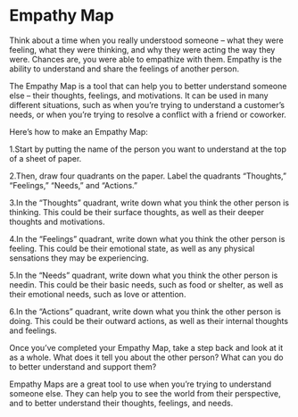 

# Empathy Map

Think about a time when you really understood someone – what they were feeling, what they were thinking, and why they were acting the way they were. Chances are, you were able to empathize with them. Empathy is the ability to understand and share the feelings of another person.

The Empathy Map is a tool that can help you to better understand someone else – their thoughts, feelings, and motivations. It can be used in many different situations, such as when you’re trying to understand a customer’s needs, or when you’re trying to resolve a conflict with a friend or coworker.

Here’s how to make an Empathy Map:

1.Start by putting the name of the person you want to understand at the top of a sheet of paper.

2.Then, draw four quadrants on the paper. Label the quadrants “Thoughts,” “Feelings,” “Needs,” and “Actions.”

3.In the “Thoughts” quadrant, write down what you think the other person is thinking. This could be their surface thoughts, as well as their deeper thoughts and motivations.

4.In the “Feelings” quadrant, write down what you think the other person is feeling. This could be their emotional state, as well as any physical sensations they may be experiencing.

5.In the “Needs” quadrant, write down what you think the other person is needin. This could be their basic needs, such as food or shelter, as well as their emotional needs, such as love or attention.

6.In the “Actions” quadrant, write down what you think the other person is doing. This could be their outward actions, as well as their internal thoughts and feelings.

Once you’ve completed your Empathy Map, take a step back and look at it as a whole. What does it tell you about the other person? What can you do to better understand and support them?

Empathy Maps are a great tool to use when you’re trying to understand someone else. They can help you to see the world from their perspective, and to better understand their thoughts, feelings, and needs.
